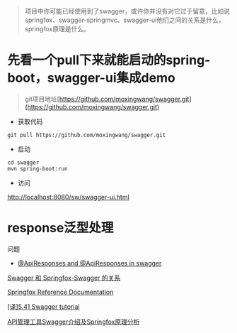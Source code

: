 > 项目中你可能已经使用到了swagger，或许你并没有对它过于留意，比如说springfox、swagger-springmvc、swagger-ui他们之间的关系是什么，springfox原理是什么。

# 先看一个pull下来就能启动的spring-boot，swagger-ui集成demo
> git项目地址[https://github.com/moxingwang/swagger.git](https://github.com/moxingwang/swagger.git)

* 获取代码
````
git pull https://github.com/moxingwang/swagger.git
````
* 启动
````
cd swagger
mvn spring-boot:run
````
* 访问

[http://localhost:8080/sw/swagger-ui.html](http://localhost:8080/sw/swagger-ui.html)




# response泛型处理
问题
* [@ApiResponses and @ApiResponses in swagger ](https://stackoverflow.com/questions/43368627/apiresponses-and-apiresponses-in-swagger)


[Swagger 和 Springfox-Swagger 的关系](https://blog.csdn.net/kinginblue/article/details/78513029)

[Springfox Reference Documentation](https://springfox.github.io/springfox/docs/current/#introduction)

[[译]5.41 Swagger tutorial](https://www.cnblogs.com/JoiT/p/6378086.html)

[API管理工具Swagger介绍及Springfox原理分析](https://yq.aliyun.com/articles/599809?utm_content=m_1000002417)

[]()
[]()



